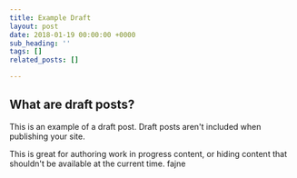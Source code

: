 ```yaml
---
title: Example Draft
layout: post
date: 2018-01-19 00:00:00 +0000
sub_heading: ''
tags: []
related_posts: []

---
```

## What are draft posts?

This is an example of a draft post. Draft posts aren't included when publishing your site.

This is great for authoring work in progress content, or hiding content that shouldn't be available at the current time. fajne